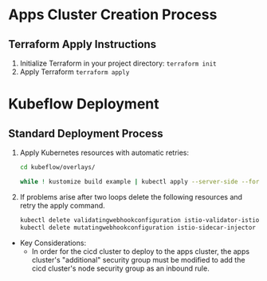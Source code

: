 # Apps Cluster Creation Process

## Terraform Apply Instructions
1. Initialize Terraform in your project directory: `terraform init`
2. Apply Terraform `terraform apply`

# Kubeflow Deployment

## Standard Deployment Process
1. Apply Kubernetes resources with automatic retries:
   ```bash
   cd kubeflow/overlays/

   while ! kustomize build example | kubectl apply --server-side --force-conflicts -f -; do echo "Retrying to apply resources"; sleep 20; done


2. If problems arise after two loops delete the following resources and retry the apply command.
    ```bash
    kubectl delete validatingwebhookconfiguration istio-validator-istio-system
    kubectl delete mutatingwebhookconfiguration istio-sidecar-injector

* Key Considerations:
   - In order for the cicd cluster to deploy to the apps cluster, the apps cluster's "additional" security group must be modified to add the cicd cluster's node security group as an inbound rule.
